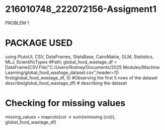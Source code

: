 # 216010748_222072156-Assigment1
PROBLEM 1
# PACKAGE USED
using PlutoUI, CSV, DataFrames, StatsBase, CairoMakie, GLM, Statistics, MLJ, ScientificTypes
#Path; global_food_wastage_df = DataFrame(CSV.File("C:/Users/Rodney/Documents/2025 Modules/Machine Learning/global_food_wastage_dataset.csv",header=1))
first(global_food_wastage_df, 5) #Observing the first 5 rows of the dataset
describe(global_food_wastage_df) # describing the dataset
# Checking for missing values
missing_values = mapcols(col -> sum(ismissing.(col)), global_food_wastage_df)
